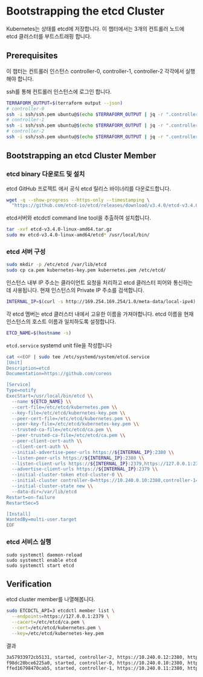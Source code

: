 # Bootstrapping the etcd Cluster

Kubernetes는 상태를 etcd에 저장합니다. 이 챕터에서는 3개의 컨트롤러 노드에 etcd 클러스터를 부트스트래핑 합니다.

## Prerequisites

이 챕터는 컨트롤러 인스턴스 controller-0, controller-1, controller-2 각각에서 실행해야 합니다.

ssh를 통해 컨트롤러 인스턴스에 로그인 합니다.

```bash
TERRAFORM_OUTPUT=$(terraform output --json)
# controller-0
ssh -i ssh/ssh.pem ubuntu@$(echo $TERRAFORM_OUTPUT | jq -r ".controller_public_ips.value[0]")
# controller-1
ssh -i ssh/ssh.pem ubuntu@$(echo $TERRAFORM_OUTPUT | jq -r ".controller_public_ips.value[1]")
# controller-2
ssh -i ssh/ssh.pem ubuntu@$(echo $TERRAFORM_OUTPUT | jq -r ".controller_public_ips.value[2]")
```

## Bootstrapping an etcd Cluster Member

### etcd binary 다운로드 및 설치

etcd GitHub 프로젝트 에서 공식 etcd 릴리스 바이너리를 다운로드합니다.

```bash
wget -q --show-progress --https-only --timestamping \
  "https://github.com/etcd-io/etcd/releases/download/v3.4.0/etcd-v3.4.0-linux-amd64.tar.gz"
```

etcd서버와 etcdctl command line tool을 추출하여 설치합니다.

```bash
tar -xvf etcd-v3.4.0-linux-amd64.tar.gz
sudo mv etcd-v3.4.0-linux-amd64/etcd* /usr/local/bin/
```

### etcd 서버 구성

```bash
sudo mkdir -p /etc/etcd /var/lib/etcd
sudo cp ca.pem kubernetes-key.pem kubernetes.pem /etc/etcd/
```

인스턴스 내부 IP 주소는 클라이언트 요청을 처리하고 etcd 클러스터 피어와 통신하는 데 사용됩니다. 현재 인스턴스의 Private IP 주소를 검색합니다.

```bash
INTERNAL_IP=$(curl -s http://169.254.169.254/1.0/meta-data/local-ipv4)
```

각 etcd 멤버는 etcd 클러스터 내에서 고유한 이름을 가져야합니다. etcd 이름을 현재 인스턴스의 호스트 이름과 일치하도록 설정합니다.

```bash
ETCD_NAME=$(hostname -s)
```

`etcd.service` systemd unit file을 작성합니다

```bash
cat <<EOF | sudo tee /etc/systemd/system/etcd.service
[Unit]
Description=etcd
Documentation=https://github.com/coreos

[Service]
Type=notify
ExecStart=/usr/local/bin/etcd \\
  --name ${ETCD_NAME} \\
  --cert-file=/etc/etcd/kubernetes.pem \\
  --key-file=/etc/etcd/kubernetes-key.pem \\
  --peer-cert-file=/etc/etcd/kubernetes.pem \\
  --peer-key-file=/etc/etcd/kubernetes-key.pem \\
  --trusted-ca-file=/etc/etcd/ca.pem \\
  --peer-trusted-ca-file=/etc/etcd/ca.pem \\
  --peer-client-cert-auth \\
  --client-cert-auth \\
  --initial-advertise-peer-urls https://${INTERNAL_IP}:2380 \\
  --listen-peer-urls https://${INTERNAL_IP}:2380 \\
  --listen-client-urls https://${INTERNAL_IP}:2379,https://127.0.0.1:2379 \\
  --advertise-client-urls https://${INTERNAL_IP}:2379 \\
  --initial-cluster-token etcd-cluster-0 \\
  --initial-cluster controller-0=https://10.240.0.10:2380,controller-1=https://10.240.0.11:2380,controller-2=https://10.240.0.12:2380 \\
  --initial-cluster-state new \\
  --data-dir=/var/lib/etcd
Restart=on-failure
RestartSec=5

[Install]
WantedBy=multi-user.target
EOF
```

### etcd 서비스 실행

```
sudo systemctl daemon-reload
sudo systemctl enable etcd
sudo systemctl start etcd
```

## Verification

etcd cluster member를 나열해봅니다.

```bash
sudo ETCDCTL_API=3 etcdctl member list \
  --endpoints=https://127.0.0.1:2379 \
  --cacert=/etc/etcd/ca.pem \
  --cert=/etc/etcd/kubernetes.pem \
  --key=/etc/etcd/kubernetes-key.pem
```

결과

```bash
3a57933972cb5131, started, controller-2, https://10.240.0.12:2380, https://10.240.0.12:2379
f98dc20bce6225a0, started, controller-0, https://10.240.0.10:2380, https://10.240.0.10:2379
ffed16798470cab5, started, controller-1, https://10.240.0.11:2380, https://10.240.0.11:2379
```
